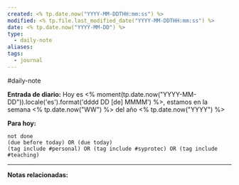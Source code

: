```yaml
---
created: <% tp.date.now("YYYY-MM-DDTHH:mm:ss") %>
modified: <% tp.file.last_modified_date("YYYY-MM-DDTHH:mm:ss") %>
date: <% tp.date.now("YYYY-MM-DD") %>
type:
  - daily-note
aliases: 
tags:
  - journal
---
```

#daily-note 

**Entrada de diario:** 
Hoy es <% moment(tp.date.now("YYYY-MM-DD")).locale('es').format('dddd DD [de] MMMM') %>, estamos en la semana <% tp.date.now("WW") %> del año <% tp.date.now("YYYY") %>




**Para hoy:**
```tasks
not done
(due before today) OR (due today)
(tag include #personal) OR (tag include #syprotec) OR (tag include #teaching)
```


----
**Notas relacionadas:**